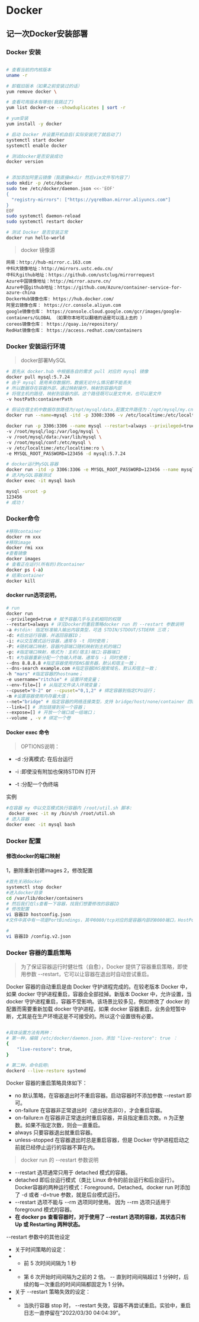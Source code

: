 # Docker

## 记一次Docker安装部署

### Docker 安装

```bash

# 查看当前的内核版本
uname -r

# 卸载旧版本（如果之前安装过的话）
yum remove docker \

# 查看可用版本有哪些(我跳过了)
yum list docker-ce --showduplicates | sort -r

# yum安装
yum install -y docker

# 启动 Docker 并设置开机自启(实际安装完了就启动了)
systemctl start docker
systemctl enable docker

# 测试docker是否安装成功
docker version


# 添加添加阿里云镜像（我直接mkdir 然后vim文件写内容了）
sudo mkdir -p /etc/docker
sudo tee /etc/docker/daemon.json <<-'EOF'
{
  "registry-mirrors": ["https://yqre8ban.mirror.aliyuncs.com"]
}
EOF
sudo systemctl daemon-reload
sudo systemctl restart docker

# 测试 Docker 是否安装正常
docker run hello-world

```
> docker 镜像源
```
网易：http://hub-mirror.c.163.com
中科大镜像地址：http://mirrors.ustc.edu.cn/
中科大github地址：https://github.com/ustclug/mirrorrequest
Azure中国镜像地址：http://mirror.azure.cn/
Azure中国github地址：https://github.com/Azure/container-service-for-azure-china
DockerHub镜像仓库: https://hub.docker.com/ 
阿里云镜像仓库： https://cr.console.aliyun.com 
google镜像仓库： https://console.cloud.google.com/gcr/images/google-containers/GLOBAL （如果你本地可以翻墙的话是可以连上去的 ）
coreos镜像仓库： https://quay.io/repository/ 
RedHat镜像仓库： https://access.redhat.com/containers
```
### Docker 安装运行环境
> docker部署MySQL

```bash
# 首先从 docker.hub 中根据各自的需求 pull 对应的 mysql 镜像
docker pull mysql:5.7.24
# 由于 mysql 是用来存数据的，数据无论什么情况都不能丢失
# 所以数据存在容器外部，通过映射操作，映射到容器内部
# 将宿主机的路径，映射到容器内部。这个路径既可以是文件夹，也可以是文件
-v hostPath:containerPath

# 假设在宿主机中数据存放路径为/opt/mysql/data,配置文件路径为：/opt/mysql/my.cnf
docker run --name=mysql -itd -p 3308:3306 -v /etc/localtime:/etc/localtime -v /etc/timezone:/etc/timezone -v /opt/mysql/data:/var/lib/mysql -v /opt/mysql/my.cnf:/etc/mysql/my.cnf -e MYSQL_ROOT_PASSWORD=123456 mysql:5.7.25

docker run -p 3306:3306 --name mysql --restart=always --privileged=true \
-v /root/mysql/log:/var/log/mysql \
-v /root/mysql/data:/var/lib/mysql \
-v /root/mysql/conf:/etc/mysql \
-v /etc/localtime:/etc/localtime:ro \
-e MYSQL_ROOT_PASSWORD=123456 -d mysql:5.7.24

# docker运行MySQL容器
docker run -itd -p 3306:3306 -e MYSQL_ROOT_PASSWORD=123456 --name mysql  mysql:5.7.24
# 进入MySQL容器测试
docker exec -it mysql bash

mysql -uroot -p 
123456
# 成功！


```
### Docker命令
```bash
#移除container
docker rm xxx
#移除image
docker rmi xxx
#查看镜像
docker images
# 查看正在运行(所有的)的container
docker ps (-a)
# 结束container
docker kill

```
#### docker run选项说明，

```bash
# run
docker run
--privileged=true # 赋予容器几乎与主机相同的权限
--restart=always # 详见Docker的重启策略docker run 的 --restart 参数说明
-a #stdin: 指定标准输入输出内容类型，可选 STDIN/STDOUT/STDERR 三项；
-d: #后台运行容器，并返回容器ID；
-i: #以交互模式运行容器，通常与 -t 同时使用；
-P: #随机端口映射，容器内部端口随机映射到主机的端口
-p: #指定端口映射，格式为：主机(宿主)端口:容器端口
-t: #为容器重新分配一个伪输入终端，通常与 -i 同时使用；
--dns 8.8.8.8 #指定容器使用的DNS服务器，默认和宿主一致；
--dns-search example.com #指定容器DNS搜索域名，默认和宿主一致；
-h "mars" #指定容器的hostname；
-e username="ritchie" # 设置环境变量；
--env-file=[] # 从指定文件读入环境变量；
--cpuset="0-2" or --cpuset="0,1,2" # 绑定容器到指定CPU运行；
-m #设置容器使用内存最大值；
--net="bridge" # 指定容器的网络连接类型，支持 bridge/host/none/container 四种类型；
--link=[] # 添加链接到另一个容器；
--expose=[] # 开放一个端口或一组端口；
--volume , -v # 绑定一个卷
```


#### Docker exec 命令
> OPTIONS说明：

- -d :分离模式: 在后台运行

- -i :即使没有附加也保持STDIN 打开

- -t :分配一个伪终端

实例
```bash
#在容器 my 中以交互模式执行容器内 /root/util.sh 脚本:
 docker exec -it my /bin/sh /root/util.sh
# 进入容器
docker exec -it mysql bash
```

### Docker 配置
#### 修改docker的端口映射
1，删除重新创建images
2，修改配置

```bash 
#首先关闭docker
systemctl stop docker
#进入docker目录
cd /var/lib/docker/containers
# 然后我们在ls查看一下容器，找我们想要修改的容器ID
# 修改配置
vi 容器ID hostconfig.json
#文件中其中有一项是PortBindings，其中8080/tcp对应的是容器内部的8080端口，HostPort对应的是映射到宿主机的端口8989。8361/tcp对应的是容器内部的8361端口，HostPort对应的是映射到宿主机的端口9999，按需修改端口

#
vi 容器ID /config.v2.json 

```


### Docker 容器的重启策略
>为了保证容器运行时健壮性（自愈），Docker 提供了容器重启策略，即使用参数 --restart，它可以让容器在退出时自动尝试重启。

 Docker 容器的自动重启是由 Docker 守护进程完成的。在较老版本 Docker 中，如果 docker 守护进程重启，容器会全部挂掉。新版本 Docker 中，允许设置，当 docker 守护进程重启，容器不受影响。该场景比较多见，例如修改了 docker 的配置而需要重新加载 docker 守护进程，如果 docker 容器重启，业务会短暂中断，尤其是在生产环境这是不可接受的。所以这个设置很有必要。
```bash

#具体设置方法有两种：
# 第一种，编辑 /etc/docker/daemon.json，添加 "live-restore": true ：
{
    "live-restore": true,
}

# 第二种，命令启用\
dockerd --live-restore systemd
```

Docker 容器的重启策略具体如下：

- no
默认策略，在容器退出时不重启容器。启动容器时不添加参数 --restart 即可。
- on-failure
在容器非正常退出时（退出状态非0），才会重启容器。
- on-failure:n
在容器非正常退出时重启容器，并且指定重启次数。n 为正整数。如果不指定次数，则会一直重启。
- always
只要容器退出就重启容器。
- unless-stopped
在容器退出时总是重启容器，但是 Docker 守护进程启动之前就已经停止运行的容器不算在内。

> docker run 的 --restart 参数说明

- --restart 选项通常只用于 detached 模式的容器。
- detached 即后台运行模式（类比 Linux 命令的前台运行和后台运行）。Docker容器的两种运行模式：Foreground，Detached。docker run 时添加了 -d 或者 -d=true 参数，就是后台模式运行。
- --restart 选项不能与 --rm 选项同时使用。
因为 --rm 选项只适用于 foreground 模式的容器。
- **在 docker ps 查看容器时，对于使用了 --restart 选项的容器，其状态只有 Up 或 Restarting 两种状态。**

--restart 参数中的其他设定
- 关于时间策略的设定：
- - 前 5 次时间间隔为 1 秒
- - 第 6 次开始时间间隔为之前的 2 倍。
--  直到时间间隔超过 1 分钟时，后续的每一次重启的时间间隔都固定为 1 分钟。
- 关于 --restart 策略失效的设定：
- - 当执行容器 stop 时， --restart 失效，容器不再尝试重启。实验中，重启日志一直停留在“2022/03/30 04:04:39”。